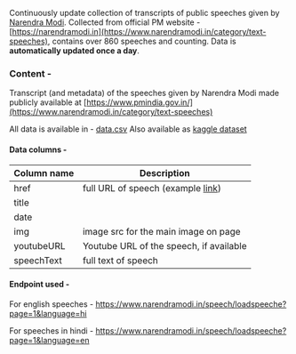 Continuously update collection of transcripts of public speeches given by [Narendra Modi](https://en.wikipedia.org/wiki/Narendra_Modi). 
Collected from official PM website - [https://narendramodi.in](https://www.narendramodi.in/category/text-speeches), contains over 860 speeches and counting. Data is **automatically updated once a day**.

### Content -
Transcript (and metadata) of the speeches given by Narendra Modi made publicly available at [https://www.pmindia.gov.in/](https://www.narendramodi.in/category/text-speeches)

All data is available in - [data.csv](data.csv)
Also available as [kaggle dataset](https://www.kaggle.com/datasets/ankitmishra0/narendra-modi-speeches?select=data.csv)

#### Data columns - 

| Column name | Description |
|--|--|
| href | full URL of speech (example [link](https://www.narendramodi.in/text-of-prime-minister-narendra-modi-addresses-council-of-mayors-and-deputy-mayors-of-bjp-in-gujarat-564556))  |
|title||
|date||
|img|image src for the main image on page|
|youtubeURL|Youtube URL of the speech, if available|
|speechText|full text of speech|

#### Endpoint used - 

For english speeches - https://www.narendramodi.in/speech/loadspeeche?page=1&language=hi

For speeches in hindi - https://www.narendramodi.in/speech/loadspeeche?page=1&language=en 
